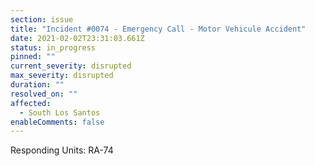 ```yaml
---
section: issue
title: "Incident #0074 - Emergency Call - Motor Vehicule Accident"
date: 2021-02-02T23:31:03.661Z
status: in_progress
pinned: ""
current_severity: disrupted
max_severity: disrupted
duration: ""
resolved_on: ""
affected:
  - South Los Santos
enableComments: false
---
```

Responding Units: RA-74
